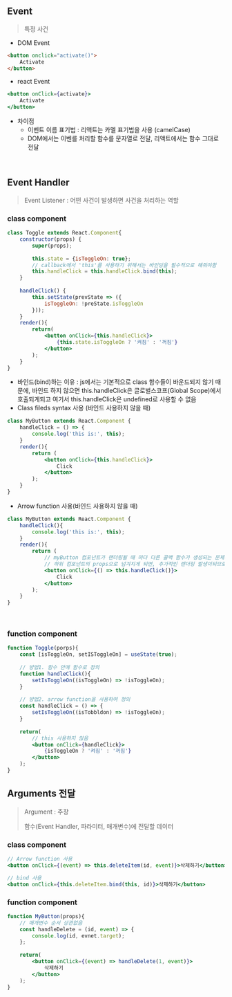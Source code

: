 ## Event

> 특정 사건

- DOM Event

```html
<button onclick="activate()">
	Activate
</button>
```

- react Event

```jsx
<button onClick={activate}>
	Activate
</button>
```

- 차이점
  - 이벤트 이름 표기법 : 리액트는 카멜 표기법을 사용 (camelCase)
  - DOM에서는 이벤를 처리할 함수를 문자열로 전달, 리액트에서는 함수 그대로 전달

<br>

## Event Handler

> Event Listener : 어떤 사건이 발생하면 사건을 처리하는 역할

### class component

```jsx
class Toggle extends React.Component{
    constructor(props) {
        super(props);
        
        this.state = {isToggleOn: true};
        // callback에서 'this'를 사용하기 위해서는 바인딩을 필수적으로 해줘야함
        this.handleClick = this.handleClick.bind(this);
    }
    
    handleClick() {
        this.setState(prevState => ({
            isToggleOn: !preState.isToggleOn
        }));
    }
    render(){
        return(
            <button onClick={this.handleClick}>
            	{this.state.isToggleOn ? '켜짐' : '꺼짐'}
            </button>
        );
    }
}
```

- 바인드(bind)하는 이유 : js에서는 기본적으로 class 함수들이 바운드되지 않기 때문에, 바인드 하지 않으면 this.handleClick은 글로벌스코프(Global Scope)에서 호출되게되고 여기서 this.handleClick은 undefined로 사용할 수 없음
- Class fileds syntax 사용 (바인드 사용하지 않을 때)

```jsx
class MyButton extends React.Component {
    handleClick = () => {
        console.log('this is:', this);
    }
    render(){
        return (
            <button onClick={this.handleClick}>
            	Click
            </button>
        );
    }
}
```

- Arrow function 사용(바인드 사용하지 않을 때)

```jsx
class MyButton extends React.Component {
    handleClick(){
        console.log('this is:', this);
    }
    render(){
        return (
            // myButton 컴포넌트가 랜더링될 때 마다 다른 콜백 함수가 생성되는 문제 발생
            // 하위 컴포넌트의 props으로 넘겨지게 되면, 추가적인 랜더링 발생이되므로 성능저하 발생 가능
            <button onClick={() => this.handleClick()}>
            	Click
            </button>
        );
    }
}
```

<br>

### function component

```jsx
function Toggle(porps){
    const [isToggleOn, setISToggleOn] = useState(true);
    
    // 방법1. 함수 안에 함수로 정의
    function handleClick(){
        setIsToggleOn((isToggleOn) => !isToggleOn);
    }
    
    // 방법2. arrow function을 사용하여 정의
    const handleClick = () => {
        setIsToggleOn((isTobbldon) => !isToggleOn);
    }
    
    return(
        // this 사용하지 않음
        <button onClick={handleClick}> 
        	{isToggleOn ? '켜짐' : '꺼짐'}
        </button>
    );
}
```



## Arguments 전달

> Argument : 주장
>
> 함수(Event Handler, 파라미터, 매개변수)에 전달할 데이터

### class component

```jsx
// Arrow function 사용
<button onClick={(event) => this.deleteItem(id, event)}>삭제하기</button>

// bind 사용
<button onClick={this.deleteItem.bind(this, id)}>삭제하기</button>
```

### function component

```jsx
function MyButton(props){
    // 매개변수 순서 상관없음
    const handleDelete = (id, event) => {
        console.log(id, evnet.target);
    };
    
    return(
        <button onClick={(event) => handleDelete(1, event)}>
        	삭제하기
        </button>
    );
}
```

